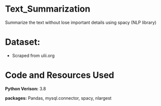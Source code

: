 # Text_Summarization
Summarize the text without lose important details using spacy (NLP library)

# Dataset: 
- Scraped from ulii.org

# Code and Resources Used
**Python Verison:** 3.8

**packages:** Pandas, mysql.connector, spacy, nlargest
